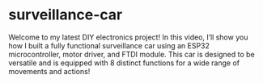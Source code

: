 # surveillance-car
Welcome to my latest DIY electronics project! In this video, I’ll show you how I built a fully functional surveillance car using an ESP32 microcontroller, motor driver, and FTDI module. This car is designed to be versatile and is equipped with 8 distinct functions for a wide range of movements and actions!
